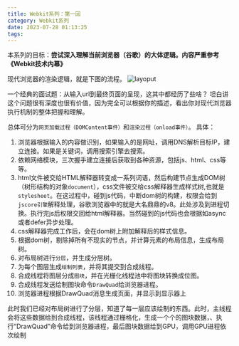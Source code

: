 ```yaml
---
title: Webkit系列：第一回
category: Webkit系列
date: 2023-07-28 01:13:25
tags:
---
```

本系列的目标：**尝试深入理解当前浏览器（谷歌）的大体逻辑。内容严重参考《Webkit技术内幕》**

现代浏览器的渲染逻辑，就是下图的流程。
![layoput](img/layout.webp)

一个经典的面试题：从输入url到最终页面的呈现，这其中都经历了些啥？
坦白讲这个问题很有深度也很有价值，因为完全可以根据你的描述，看出你对现代浏览器执行机制的整体把握和理解。

总体可分为`网页加载过程（DOMContent事件）`和`渲染过程（onload事件）`。
具体：
1. 浏览器根据输入的内容做识别，如果输入的是网址，调用DNS解析目标IP，建立连接。如果是关键词，调用搜索引擎去搜索。
2. 依赖网络模块，三次握手建立连接后获取到各种资源，包括js、html、css等等。
3. html文件被交给HTML解释器转变成一系列词语，然后构建节点生成DOM树（树形结构的对象`document`），css文件被交给css解释器生成样式树,也就是`stylesheet`。在这过程中，碰到js代码，中断dom树的构建，权限会给到`jscore引擎`解释处理，谷歌浏览器中的就是大名鼎鼎的v8。此处涉及到进程切换。执行完js后权限交回给html解释器。当然碰到的js代码也会根据如async或者defer异步处理。
4. css解释器完成工作后，会在dom树上附加解释后的样式信息。
5. 根据dom树，剔除掉所有不现实的节点，并计算元素的布局信息，生成布局树。
6. 对布局树进行`分层`，并生成分层树。
7. 为每个图层生成`绘制列表`，并将其提交到合成线程。
8. 合成线程将图层分成`图块`，并在光栅化线程池中将图块转换成位图。
9. 合成线程发送绘制图块命令`DrawQuad`给浏览器进程。
10. 浏览器进程根据DrawQuad消息生成页面，并显示到显示器上
<!-- 5. 最后的就是**Paint**和**Composite**两个阶段生成最终的页面。 -->

此时我们已经对布局树进行了分层，知道了每一层应该绘制的东西。此时，主线程会将这些数据给到合成线程，该线程通过栅格化，生成一个个的图块数据，、执行“DrawQuad”命令给到浏览器进程，最后图块数据给到GPU，调用GPU进程依次绘制